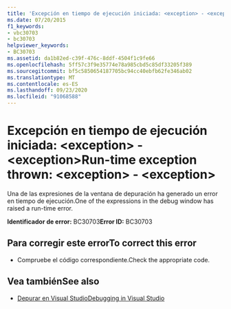 ```yaml
---
title: 'Excepción en tiempo de ejecución iniciada: <exception> - <exception>'
ms.date: 07/20/2015
f1_keywords:
- vbc30703
- bc30703
helpviewer_keywords:
- BC30703
ms.assetid: da1b82ed-c39f-476c-8ddf-4504f1c9fe66
ms.openlocfilehash: 5ff57c3f9e35774e78a985cbd5c85df33205f389
ms.sourcegitcommit: bf5c5850654187705bc94cc40ebfb62fe346ab02
ms.translationtype: MT
ms.contentlocale: es-ES
ms.lasthandoff: 09/23/2020
ms.locfileid: "91068588"
---
```

# <a name="run-time-exception-thrown-exception---exception"></a><span data-ttu-id="6d42a-102">Excepción en tiempo de ejecución iniciada: \<exception> -\<exception></span><span class="sxs-lookup"><span data-stu-id="6d42a-102">Run-time exception thrown: \<exception> - \<exception></span></span>

<span data-ttu-id="6d42a-103">Una de las expresiones de la ventana de depuración ha generado un error en tiempo de ejecución.</span><span class="sxs-lookup"><span data-stu-id="6d42a-103">One of the expressions in the debug window has raised a run-time error.</span></span>  
  
 <span data-ttu-id="6d42a-104">**Identificador de error:** BC30703</span><span class="sxs-lookup"><span data-stu-id="6d42a-104">**Error ID:** BC30703</span></span>  
  
## <a name="to-correct-this-error"></a><span data-ttu-id="6d42a-105">Para corregir este error</span><span class="sxs-lookup"><span data-stu-id="6d42a-105">To correct this error</span></span>  
  
- <span data-ttu-id="6d42a-106">Compruebe el código correspondiente.</span><span class="sxs-lookup"><span data-stu-id="6d42a-106">Check the appropriate code.</span></span>  
  
## <a name="see-also"></a><span data-ttu-id="6d42a-107">Vea también</span><span class="sxs-lookup"><span data-stu-id="6d42a-107">See also</span></span>

- [<span data-ttu-id="6d42a-108">Depurar en Visual Studio</span><span class="sxs-lookup"><span data-stu-id="6d42a-108">Debugging in Visual Studio</span></span>](/visualstudio/debugger/debugger-feature-tour)
